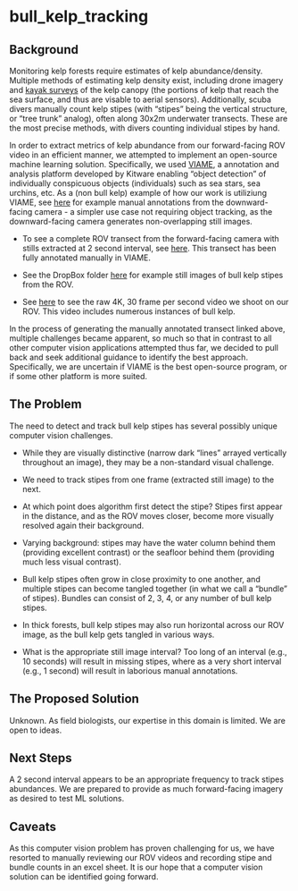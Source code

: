 # bull_kelp_tracking 

## Background
Monitoring kelp forests require estimates of kelp abundance/density. 
Multiple methods of estimating kelp density exist, including drone imagery and [kayak surveys](http://mappocean.org/wp-content/uploads/2021/07/MaPP_Kelp_Monitoring_Methods_2021.pdf) of the kelp canopy (the portions of kelp that reach the sea surface, and thus are visable to aerial sensors).
Additionally, scuba divers manually count kelp stipes (with “stipes” being the vertical structure, or “tree trunk” analog), often along 30x2m underwater transects. 
These are the most precise methods, with divers counting individual stipes by hand. 

In order to extract metrics of kelp abundance from our forward-facing ROV video in an efficient manner, we attempted to implement an open-source machine learning solution. 
Specifically, we used [VIAME](https://github.com/VIAME/VIAME?tab=readme-ov-file), a annotation and analysis platform developed by Kitware enabling “object detection” of individually conspicuous objects (individuals) such as sea stars, sea urchins, etc. 
As a (non bull kelp) example of how our work is utiliziung VIAME, see [here](https://viame.kitware.com/#/viewer/65f9a6c9481fe4ee851404f1) for example manual annotations from the downward-facing camera - a simpler use case not requiring object tracking, as the downward-facing camera generates non-overlapping still images. 

* To see a complete ROV transect from the forward-facing camera with stills extracted at 2 second interval, see [here](https://viame.kitware.com/#/viewer/65f9a6c9481fe4ee851404f1). This transect has been fully annotated manually in VIAME.

* See the DropBox folder [here](https://www.dropbox.com/scl/fo/tb4zhxbxcydjcw2ulzn2x/AI6hLC_uTVSKmR7yAzxr_oA?rlkey=r5gdlz5lt1hvicb9o6ueq0ofh&dl=0) for example still images of bull kelp stipes from the ROV.

* See [here](https://drive.google.com/file/d/1RK28xmY8yo-FMqfbQtPPxmdujq9r2AEu/view?usp=drive_link) to see the raw 4K, 30 frame per second video we shoot on our ROV. This video includes numerous instances of bull kelp. 

In the process of generating the manually annotated transect linked above, multiple challenges became apparent, so much so that in contrast to all other computer vision applications attempted thus far, we decided to pull back and seek additional guidance to identify the best approach. 
Specifically, we are uncertain if VIAME is the best open-source program, or if some other platform is more suited.

## The Problem 
The need to detect and track bull kelp stipes has several possibly unique computer vision challenges. 

* While they are visually distinctive (narrow dark “lines” arrayed vertically throughout an image), they may be a non-standard visual challenge. 

* We need to track stipes from one frame (extracted still image) to the next.

* At which point does algorithm first detect the stipe? Stipes first appear in the distance, and as the ROV moves closer, become more visually resolved again their background. 

* Varying background: stipes may have the water column behind them (providing excellent contrast) or the seafloor behind them (providing much less visual contrast). 

* Bull kelp stipes often grow in close proximity to one another, and multiple stipes can become tangled together (in what we call a “bundle” of stipes). Bundles can consist of 2, 3, 4, or any number of bull kelp stipes. 

* In thick forests, bull kelp stipes may also run horizontal across our ROV image, as the bull kelp gets tangled in various ways. 

* What is the appropriate still image interval? Too long of an interval (e.g., 10 seconds) will result in missing stipes, where as a very short interval (e.g., 1 second) will result in laborious manual annotations. 

## The Proposed Solution
Unknown.
As field biologists, our expertise in this domain is limited. 
We are open to ideas. 

## Next Steps
A 2 second interval appears to be an appropriate frequency to track stipes abundances. 
We are prepared to provide as much forward-facing imagery as desired to test ML solutions. 

## Caveats
As this computer vision problem has proven challenging for us, we have resorted to manually reviewing our ROV videos and recording stipe and bundle counts in an excel sheet. 
It is our hope that a computer vision solution can be identified going forward. 
 

